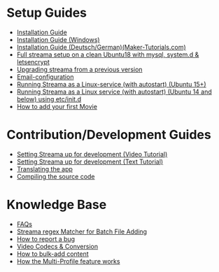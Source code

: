 
# Setup Guides
* [Installation Guide](https://github.com/dularion/streama/wiki/Getting-started)  
* [Installation Guide (Windows)](https://github.com/dularion/streama/wiki/Getting-Started-(Windows))  
* [Installation Guide (Deutsch/German)(Maker-Tutorials.com)](https://maker-tutorials.com/eigene-streaming-seite-wie-netflix-mit-streama-und-einem-raspberry-pi-3/)  
* [Full streama setup on a clean Ubuntu18 with mysql, system.d & letsencrypt](https://github.com/streamaserver/streama/wiki/Full-streama-setup-on-a-clean-Ubuntu18-with-mysql,-system.d-&-letsencrypt)
* [Upgrading streama from a previous version](https://github.com/streamaserver/streama/wiki/Upgrading-Streama-from-a-previous-version)
* [Email-configuration](https://github.com/streamaserver/streama/wiki/Email-configuration)
* [Running Streama as a Linux-service (with autostart) (Ubuntu 15+)](https://github.com/streamaserver/streama/wiki/Running-as-a-service-(autostart)-on-Ubuntu-15-or-higher)
* [Running Streama as a Linux service (with autostart) (Ubuntu 14 and below) using etc/init.d](https://github.com/streamaserver/streama/wiki/Running-Streama-as-a-Linux-service-(with-autostart)-(Ubuntu-14-and-below)-using--etc-init.d-)
* [How to add your first Movie](https://github.com/streamaserver/streama/wiki/How-to-add-your-first-Movie)

# Contribution/Development Guides
* [Setting Streama up for development (Video Tutorial)](https://www.youtube.com/watch?v=hn9grcWbBFM&t=11s)
* [Setting Streama up for development (Text Tutorial)](https://github.com/streamaserver/streama/wiki/Local-Streama-Setup)  
* [Translating the app](https://github.com/dularion/streama/wiki/Translating-the-app)    
* [Compiling the source code](https://github.com/dularion/streama/wiki/Compiling-the-source-code)

# Knowledge Base 
- [FAQs](https://github.com/dularion/streama/wiki/FAQs)  
- [Streama regex Matcher for Batch File Adding](https://github.com/streamaserver/streama/wiki/Streama-regex-Matcher-for-Batch-File-Adding)
- [How to report a bug](https://github.com/streamaserver/streama/wiki/How-to-report-a-bug)
- [Video Codecs & Conversion](https://github.com/streamaserver/streama/wiki/Video-Codecs-&-Conversion)
- [How to bulk-add content](https://github.com/streamaserver/streama/releases/tag/v1.2.3_beta)
- [How the Multi-Profile feature works](https://github.com/streamaserver/streama/releases/tag/v1.6.0-RC10)
   
